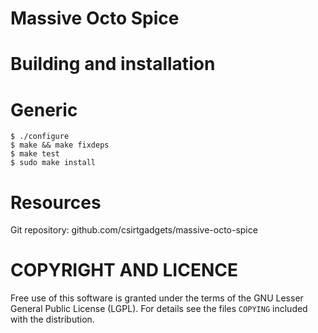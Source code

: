 Massive Octo Spice
==

Building and installation
===
Generic
====
```
$ ./configure
$ make && make fixdeps
$ make test
$ sudo make install
```

Resources
===
Git repository: github.com/csirtgadgets/massive-octo-spice


COPYRIGHT AND LICENCE
===

Free use of this software is granted under the terms of the GNU Lesser General
Public License (LGPL). For details see the files `COPYING` included with the
distribution.
